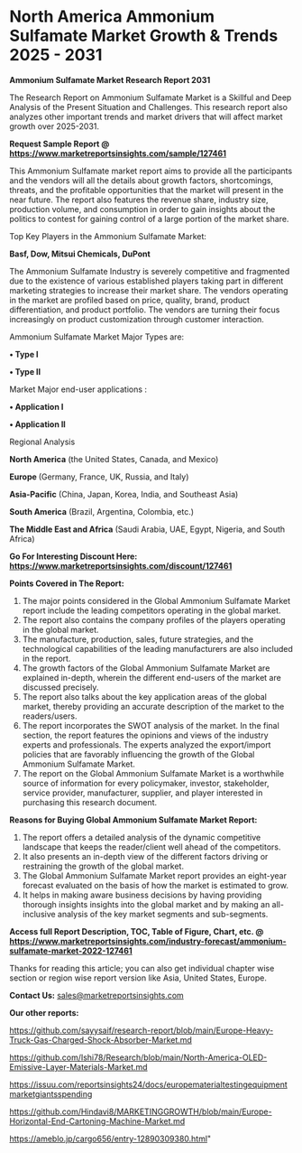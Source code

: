 # North America Ammonium Sulfamate Market Growth & Trends 2025 - 2031

<strong>Ammonium Sulfamate Market Research Report 2031</strong>

The Research Report on Ammonium Sulfamate Market is a Skillful and Deep Analysis of the Present Situation and Challenges. This research report also analyzes other important trends and market drivers that will affect market growth over 2025-2031.

<strong>Request Sample Report @ <a href=https://www.marketreportsinsights.com/sample/127461>https://www.marketreportsinsights.com/sample/127461</a></strong>

This Ammonium Sulfamate market report aims to provide all the participants and the vendors will all the details about growth factors, shortcomings, threats, and the profitable opportunities that the market will present in the near future. The report also features the revenue share, industry size, production volume, and consumption in order to gain insights about the politics to contest for gaining control of a large portion of the market share.

Top Key Players in the Ammonium Sulfamate Market:

<strong>Basf, Dow, Mitsui Chemicals, DuPont</strong>

The Ammonium Sulfamate Industry is severely competitive and fragmented due to the existence of various established players taking part in different marketing strategies to increase their market share. The vendors operating in the market are profiled based on price, quality, brand, product differentiation, and product portfolio. The vendors are turning their focus increasingly on product customization through customer interaction.

Ammonium Sulfamate Market Major Types are:

<strong>• Type I

• Type II</strong>

Market Major end-user applications :

<strong>• Application I

• Application II</strong>

Regional Analysis

</u><strong><b>North America</b></strong> (the United States, Canada, and Mexico)

<strong><b>Europe </b></strong>(Germany, France, UK, Russia, and Italy)

<strong><b>Asia-Pacific</b></strong> (China, Japan, Korea, India, and Southeast Asia)

<strong><b>South America</b></strong> (Brazil, Argentina, Colombia, etc.)

<strong><b>The Middle East and Africa</b></strong> (Saudi Arabia, UAE, Egypt, Nigeria, and South Africa)

<strong>Go For Interesting Discount Here: <a href=https://www.marketreportsinsights.com/discount/127461>https://www.marketreportsinsights.com/discount/127461</a></strong>

<strong>Points Covered in The Report:</strong>
<ol>
  <li>The major points considered in the Global Ammonium Sulfamate Market report include the leading competitors operating in the global market.</li>
  <li>The report also contains the company profiles of the players operating in the global market.</li>
  <li>The manufacture, production, sales, future strategies, and the technological capabilities of the leading manufacturers are also included in the report.</li>
  <li>The growth factors of the Global Ammonium Sulfamate Market are explained in-depth, wherein the different end-users of the market are discussed precisely.</li>
  <li>The report also talks about the key application areas of the global market, thereby providing an accurate description of the market to the readers/users.</li>
  <li>The report incorporates the SWOT analysis of the market. In the final section, the report features the opinions and views of the industry experts and professionals. The experts analyzed the export/import policies that are favorably influencing the growth of the Global Ammonium Sulfamate Market.</li>
  <li>The report on the Global Ammonium Sulfamate Market is a worthwhile source of information for every policymaker, investor, stakeholder, service provider, manufacturer, supplier, and player interested in purchasing this research document.</li>
</ol>
<strong>Reasons for Buying Global Ammonium Sulfamate Market Report:</strong>

<ol>
  <li>The report offers a detailed analysis of the dynamic competitive landscape that keeps the reader/client well ahead of the competitors.</li>
  <li>It also presents an in-depth view of the different factors driving or restraining the growth of the global market.</li>
  <li>The Global Ammonium Sulfamate Market report provides an eight-year forecast evaluated on the basis of how the market is estimated to grow.</li>
  <li>It helps in making aware business decisions by having providing thorough insights insights into the global market and by making an all-inclusive analysis of the key market segments and sub-segments.</li>
</ol>
<strong>Access full Report Description, TOC, Table of Figure, Chart, etc. @ <a href=https://www.marketreportsinsights.com/industry-forecast/ammonium-sulfamate-market-2022-127461>https://www.marketreportsinsights.com/industry-forecast/ammonium-sulfamate-market-2022-127461</a></strong>


Thanks for reading this article; you can also get individual chapter wise section or region wise report version like Asia, United States, Europe.

<strong>Contact Us:</strong>
sales@marketreportsinsights.com

<strong>Our other reports:</strong>

<a href=https://github.com/sayysaif/research-report/blob/main/Europe-Heavy-Truck-Gas-Charged-Shock-Absorber-Market.md>https://github.com/sayysaif/research-report/blob/main/Europe-Heavy-Truck-Gas-Charged-Shock-Absorber-Market.md</a>

<a href=https://github.com/Ishi78/Research/blob/main/North-America-OLED-Emissive-Layer-Materials-Market.md>https://github.com/Ishi78/Research/blob/main/North-America-OLED-Emissive-Layer-Materials-Market.md</a>

<a href=https://issuu.com/reportsinsights24/docs/europematerialtestingequipmentmarketgiantsspending>https://issuu.com/reportsinsights24/docs/europematerialtestingequipmentmarketgiantsspending</a>

<a href=https://github.com/Hindavi8/MARKETINGGROWTH/blob/main/Europe-Horizontal-End-Cartoning-Machine-Market.md>https://github.com/Hindavi8/MARKETINGGROWTH/blob/main/Europe-Horizontal-End-Cartoning-Machine-Market.md</a>

<a href=https://ameblo.jp/cargo656/entry-12890309380.html>https://ameblo.jp/cargo656/entry-12890309380.html</a>"
